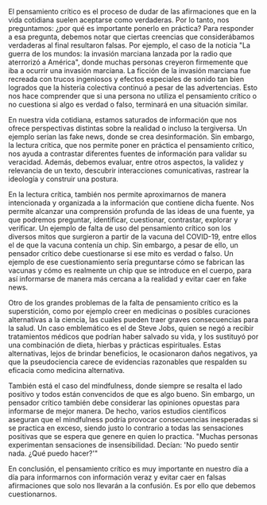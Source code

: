 El pensamiento crítico es el proceso de dudar de las afirmaciones que en la vida cotidiana suelen aceptarse como verdaderas. Por lo tanto, nos preguntamos: ¿por qué es importante ponerlo en práctica? Para responder a esa pregunta, debemos notar que ciertas creencias que considerábamos verdaderas al final resultaron falsas. Por ejemplo, el caso de la noticia "La guerra de los mundos: la invasión marciana lanzada por la radio que aterrorizó a América", donde muchas personas creyeron firmemente que iba a ocurrir una invasión marciana. La ficción de la invasión marciana fue recreada con trucos ingeniosos y efectos especiales de sonido tan bien logrados que la histeria colectiva continuó a pesar de las advertencias. Esto nos hace comprender que si una persona no utiliza el pensamiento crítico o no cuestiona si algo es verdad o falso, terminará en una situación similar.

En nuestra vida cotidiana, estamos saturados de información que nos ofrece perspectivas distintas sobre la realidad o incluso la tergiversa. Un ejemplo serían las fake news, donde se crea desinformación. Sin embargo, la lectura crítica, que nos permite poner en práctica el pensamiento crítico, nos ayuda a contrastar diferentes fuentes de información para validar su veracidad. Además, debemos evaluar, entre otros aspectos, la validez y relevancia de un texto, descubrir interacciones comunicativas, rastrear la ideología y construir una postura.

En la lectura crítica, también nos permite aproximarnos de manera intencionada y organizada a la información que contiene dicha fuente. Nos permite alcanzar una comprensión profunda de las ideas de una fuente, ya que podremos preguntar, identificar, cuestionar, contrastar, explorar y verificar. Un ejemplo de falta de uso del pensamiento crítico son los diversos mitos que surgieron a partir de la vacuna del COVID-19, entre ellos el de que la vacuna contenía un chip. Sin embargo, a pesar de ello, un pensador crítico debe cuestionarse si ese mito es verdad o falso. Un ejemplo de ese cuestionamiento sería preguntarse cómo se fabrican las vacunas y cómo es realmente un chip que se introduce en el cuerpo, para así informarse de manera más cercana a la realidad y evitar caer en fake news.

Otro de los grandes problemas de la falta de pensamiento crítico es la superstición, como por ejemplo creer en medicinas o posibles curaciones alternativas a la ciencia, las cuales pueden traer graves consecuencias para la salud. Un caso emblemático es el de Steve Jobs, quien se negó a recibir tratamientos médicos que podrían haber salvado su vida, y los sustituyó por una combinación de dieta, hierbas y prácticas espirituales. Estas alternativas, lejos de brindar beneficios, le ocasionaron daños negativos, ya que la pseudociencia carece de evidencias razonables que respalden su eficacia como medicina alternativa.

También está el caso del mindfulness, donde siempre se resalta el lado positivo y todos están convencidos de que es algo bueno. Sin embargo, un pensador crítico también debe considerar las opiniones opuestas para informarse de mejor manera. De hecho, varios estudios científicos aseguran que el mindfulness podría provocar consecuencias inesperadas si se practica en exceso, siendo justo lo contrario a todas las sensaciones positivas que se espera que genere en quien lo practica. "Muchas personas experimentan sensaciones de insensibilidad. Decían: 'No puedo sentir nada. ¿Qué puedo hacer?'"

En conclusión, el pensamiento crítico es muy importante en nuestro día a día para informarnos con información veraz y evitar caer en falsas afirmaciones que solo nos llevarán a la confusión. Es por ello que debemos cuestionarnos.
